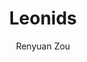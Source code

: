 ---
title: "Leonids"
github: https://github.com/renyuanz/leonids
demo: http://renyuanz.github.io/leonids
author: Renyuan Zou
ssg:
  - Jekyll
cms:
  - No Cms
---